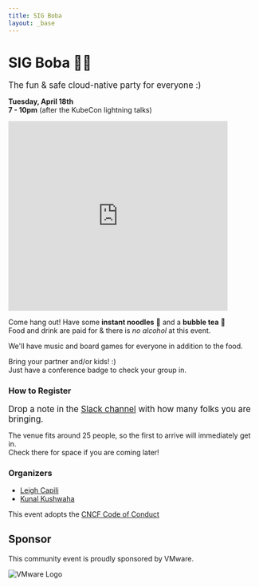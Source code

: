 ```yaml
---
title: SIG Boba
layout: _base
---
```


# SIG Boba 🧋🎉
<big>The fun & safe cloud-native party for everyone :)</big>

**Tuesday, April 18th  
7 - 10pm**  (after the KubeCon lightning talks)

<div id="location" style="text-decoration:none; overflow:hidden;max-width:100%;width:440px;height:380px;"><div id="embedded-map-display" style="height:100%; width:100%;max-width:100%;"><iframe style="height:100%;width:100%;border:0;" frameborder="0" src="https://www.google.com/maps/embed/v1/place?q=Hey+Cha+Tea+Company,+Van+Leijenberghlaan,+Amsterdam,+Netherlands&key=AIzaSyBFw0Qbyq9zTFTd-tUY6dZWTgaQzuU17R8"></iframe></div><a class="googlemaps-made" href="https://www.bootstrapskins.com/themes" id="make-map-data">premium bootstrap themes</a><style>#embedded-map-display .text-marker{}.map-generator{max-width: 100%; max-height: 100%; background: none;</style></div>

Come hang out! Have some **instant noodles** 🍜 and a **bubble tea** 🧋  
Food and drink are paid for & there is _no alcohol_ at this event.

We'll have music and board games for everyone in addition to the food.

Bring your partner and/or kids! :)  
Just have a conference badge to check your group in.

### How to Register
<big>Drop a note in the [Slack channel]( TODO ) with how many folks you are bringing.</big>

The venue fits around 25 people, so the first to arrive will immediately get in.  
Check there for space if you are coming later!

### Organizers
 - [Leigh Capili](https://twitter.com/capileigh)
 - [Kunal Kushwaha](https://twitter.com/kunalstwt)

This event adopts the [CNCF Code of Conduct](https://github.com/cncf/foundation/blob/main/code-of-conduct.md)

## Sponsor
This community event is proudly sponsored by VMware.

![VMware Logo](https://upload.wikimedia.org/wikipedia/commons/thumb/9/9a/Vmware.svg/512px-Vmware.svg.png)
